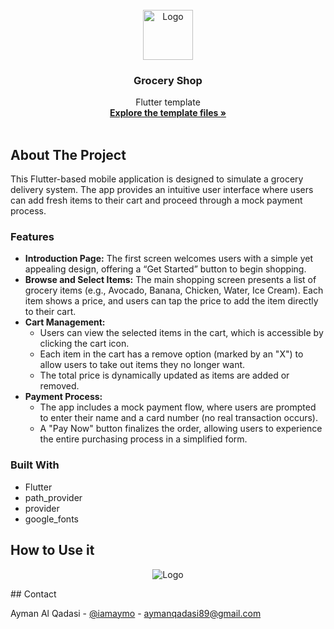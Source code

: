 <!-- PROJECT LOGO -->
<br />
<div align="center">
    <img src="https://github.com/iamaymo/grocery_shop/blob/main/grocery_shop/readme/avocado.png" alt="Logo" height="80">
  </a>

  <h3 align="center">Grocery Shop</h3>

  <p align="center">
    Flutter template
    <br />
    <a href="https://github.com/iamaymo/grocery_shop"><strong>Explore the template files »</strong> <i class="fa-brands fa-github"></i></a>
    <br />
    <br />
  </p>
</div>

<!-- ABOUT THE PROJECT -->

## About The Project

This Flutter-based mobile application is designed to simulate a grocery delivery system. The app provides an intuitive user interface where users can add fresh items to their cart and proceed through a mock payment process.

### Features

- <B>Introduction Page:</B> The first screen welcomes users with a simple yet appealing design, offering a “Get Started” button to begin shopping.
- <B>Browse and Select Items:</B> The main shopping screen presents a list of grocery items (e.g., Avocado, Banana, Chicken, Water, Ice Cream). Each item shows a price, and users can tap the price to add the item directly to their cart.
- <B>Cart Management:</B>
  - Users can view the selected items in the cart, which is accessible by clicking the cart icon.
  - Each item in the cart has a remove option (marked by an "X") to allow users to take out items they no longer want.
  - The total price is dynamically updated as items are added or removed.
- <B>Payment Process:</B>
  - The app includes a mock payment flow, where users are prompted to enter their name and a card number (no real transaction occurs).
  - A "Pay Now" button finalizes the order, allowing users to experience the entire purchasing process in a simplified form.

### Built With

- Flutter
- path_provider
- provider
- google_fonts

## How to Use it

<p align="center">
  <img src="https://github.com/iamaymo/grocery_shop/blob/main/grocery_shop/readme/IMG1.png" alt="Logo">
</p>
## Contact

Ayman Al Qadasi - [@iamaymo](https://t.me/iamaymo) - aymanqadasi89@gmail.com
